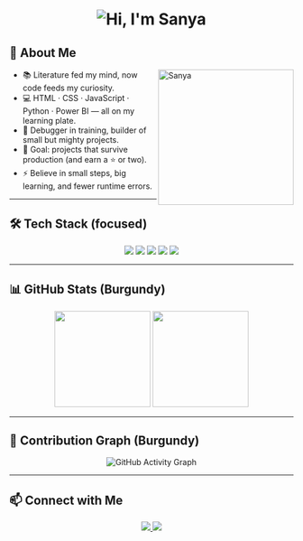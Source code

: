 <!-- Header -->
<h1 align="center">
  <img
    src="https://readme-typing-svg.herokuapp.com?font=Raleway&weight=700&size=42&pause=1200&color=800020&center=true&vCenter=true&width=700&lines=Hi%2C+I%27m+Sanya+%F0%9F%91%8B"
    alt="Hi, I'm Sanya"
  />
</h1>



## 🌟 About Me

<!-- Update the image src after you upload your file as profile.jpg -->
<p align="left">
  <img align="right" alt="Sanya" width="240" src="./profile.jpg" />
</p>

- 📚 Literature fed my mind, now code feeds my curiosity.  
- 💻 HTML · CSS · JavaScript · Python · Power BI — all on my learning plate.  
- 🐞 Debugger in training, builder of small but mighty projects.  
- 🚀 Goal: projects that survive production (and earn a ⭐ or two).  
- ⚡ Believe in small steps, big learning, and fewer runtime errors.  

---

## 🛠️ Tech Stack (focused)

<p align="center">
  <img src="https://img.shields.io/badge/HTML5-800020?style=for-the-badge&logo=html5&logoColor=white" />
  <img src="https://img.shields.io/badge/CSS3-800020?style=for-the-badge&logo=css3&logoColor=white" />
  <img src="https://img.shields.io/badge/JavaScript-800020?style=for-the-badge&logo=javascript&logoColor=white" />
  <img src="https://img.shields.io/badge/Python-800020?style=for-the-badge&logo=python&logoColor=white" />
  <img src="https://img.shields.io/badge/Power%20BI-800020?style=for-the-badge&logo=powerbi&logoColor=white" />
</p>

---

## 📊 GitHub Stats (Burgundy)

<p align="center">
  <img src="https://github-readme-stats.vercel.app/api?username=sanyasinghh&show_icons=true&bg_color=000000&title_color=800020&text_color=D3D3D3&icon_color=800020" height="170" />
  <img src="https://github-readme-streak-stats.herokuapp.com?user=sanyasinghh&background=000000&ring=800020&fire=800020&currStreakLabel=800020&sideLabels=D3D3D3&dates=D3D3D3" height="170" />
</p>

---

## 🌱 Contribution Graph (Burgundy)

<p align="center">
  <img src="https://github-readme-activity-graph.vercel.app/graph?username=sanyasinghh&bg_color=000000&color=D3D3D3&line=800020&point=800020&area=true&area_color=800020" alt="GitHub Activity Graph" />
</p>

---

## 📫 Connect with Me

<p align="center">
  <a href="mailto:sanyasinghh03@gmail.com">
    <img src="https://img.shields.io/badge/Gmail-800020?style=for-the-badge&logo=gmail&logoColor=white" />
  </a>
  <a href="https://www.linkedin.com/in/sanya-singh-b05734316">
    <img src="https://img.shields.io/badge/LinkedIn-800020?style=for-the-badge&logo=linkedin&logoColor=white" />
  </a>
</p>
